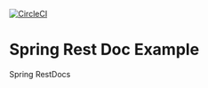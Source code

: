 [![CircleCI](https://dl.circleci.com/status-badge/img/gh/yonatanmengesha/sfg-restdocs-example/tree/main.svg?style=svg)](https://dl.circleci.com/status-badge/redirect/gh/yonatanmengesha/sfg-restdocs-example/tree/main)

# Spring Rest Doc Example

Spring RestDocs 